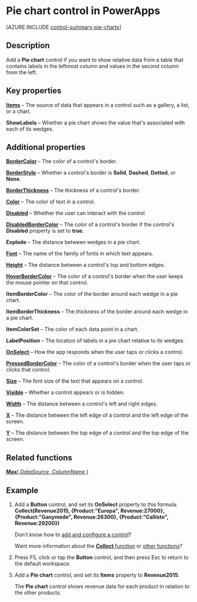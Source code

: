 <properties
    pageTitle="Pie chart control: reference | Microsoft PowerApps"
    description="Information, including properties and examples, about the Pie chart control"
    services=""
    suite="powerapps"
    documentationCenter="na"
    authors="aftowen"
    manager="erikre"
    editor=""
    tags=""/>

<tags
   ms.service="powerapps"
   ms.devlang="na"
   ms.topic="article"
   ms.tgt_pltfrm="na"
   ms.workload="na"
   ms.date="03/11/2016"
   ms.author="anneta"/>

# Pie chart control in PowerApps #
[AZURE.INCLUDE [control-summary-pie-charts](../../includes/control-summary-pie-charts.md)]

## Description ##
Add a **Pie chart** control if you want to show relative data from a table that contains labels in the leftmost column and values in the second column from the left.

## Key properties ##

[**Items**](properties\properties-core.md) – The source of data that appears in a control such as a gallery, a list, or a chart.

**ShowLabels** – Whether a pie chart shows the value that's associated with each of its wedges.

## Additional properties ##

[**BorderColor**](properties\properties-color-border.md) – The color of a control's border.

[**BorderStyle**](properties\properties-color-border.md) – Whether a control's border is **Solid**, **Dashed**, **Dotted**, or **None**.

[**BorderThickness**](properties\properties-color-border.md) – The thickness of a control's border.

[**Color**](properties\properties-color-border.md) – The color of text in a control.

[**Disabled**](properties\properties-core.md) – Whether the user can interact with the control.

[**DisabledBorderColor**](properties\properties-color-border.md) – The color of a control's border if the control's **Disabled** property is set to **true**.

**Explode** – The distance between wedges in a pie chart.

[**Font**](properties\properties-text.md) – The name of the family of fonts in which text appears.

[**Height**](properties\properties-size-location.md) – The distance between a control's top and bottom edges.

[**HoverBorderColor**](properties\properties-color-border.md) – The color of a control's border when the user keeps the mouse pointer on that control.

**ItemBorderColor** – The color of the border around each wedge in a pie chart.

**ItemBorderThickness** – The thickness of the border around each wedge in a pie chart.

**ItemColorSet** – The color of each data point in a chart.

**LabelPosition** – The location of labels in a pie chart relative to its wedges.

[**OnSelect**](properties\properties-core.md) – How the app responds when the user taps or clicks a control.

[**PressedBorderColor**](properties\properties-color-border.md) – The color of a control's border when the user taps or clicks that control.

[**Size**](properties\properties-text.md) – The font size of the text that appears on a control.

[**Visible**](properties\properties-core.md) – Whether a control appears or is hidden.

[**Width**](properties\properties-size-location.md) – The distance between a control's left and right edges.

[**X**](properties\properties-size-location.md) – The distance between the left edge of a control and the left edge of the screen.

[**Y**](properties\properties-size-location.md) – The distance between the top edge of a control and the top edge of the screen.

## Related functions ##

[**Max**( *DataSource*, *ColumnName* )](function-aggregates.md)

## Example ##
1. Add a **Button** control, and set its **OnSelect** property to this formula:<br>
**Collect(Revenue2015, {Product:"Europa", Revenue:27000}, {Product:"Ganymede", Revenue:26300}, {Product:"Callisto", Revenue:29200})**

	Don't know how to [add and configure a control](add-configure-controls.md)?

	Want more information about the [**Collect** function](function-clear-collect-clearcollect.md) or [other functions](formula-reference.md)?

1. Press F5, click or tap the **Button** control, and then press Esc to return to the default workspace.

1. Add a **Pie chart** control, and set its **Items** property to **Revenue2015**.

	The **Pie chart** control shows revenue data for each product in relation to the other products.
